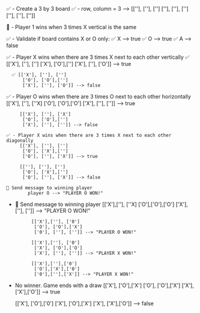 ✅ - Create a 3 by 3 board
    ✅ - row, column = 3 --> [[''], [''], ['']
                              [''], [''], ['']
                              [''], [''], ['']]

🤲 - Player 1 wins when 3 times X vertical is the same



✅ - Validate if board contains X or O only:
        ✅ X --> true
        ✅ O --> true
        ✅ A --> false

✅ - Player X wins when there are 3 times X next to each other vertically
      ✅ [['X'], [''], ['']
          ['X'], ['O'],['']
          ['X'], [''], ['O']] --> true

      ✅ [['X'], [''], ['']
          ['O'], ['O'],['']
          ['X'], [''], ['O']] --> false




✅ - Player O wins when there are 3 times O next to each other horizontally
         [['X'], [''], [''X]
          ['O'], ['O'],['O']
          ['X'], [''], ['']] --> true

         [['X'], [''], ['X']
          ['O'], ['O'],['']
          ['X'], [''], ['']] --> false

    ✅ - Player X wins when there are 3 times X next to each other diagonally
         [['X'], [''], ['']
          ['O'], ['X'],['']
          ['O'], [''], ['X']] --> true

         [[''], [''], ['']
          ['O'], ['X'],['']
          ['O'], [''], ['X']] --> false

    🤲 Send message to winning player
            player O --> "PLAYER O WON!"


- 🤲 Send message to winning player
            [['X'],[''], [''X]
             ['O'],['O'],['O']
             ['X'],[''], ['']] --> "PLAYER O WON!"

            [['X'],[''], ['0']
             ['O'], ['O'],['X']
             ['0'], [''], ['']] --> "PLAYER O WON!"

            [['X'],[''], ['0']
             ['X'], ['O'],['O']
             ['X'], [''], ['']] --> "PLAYER X WON!"

            [['X'],[''],['0']
             ['O'],['X'],['0']
             ['0'],[''],['X']] --> "PLAYER X WON!"

- No winner. Game ends with a draw
     [['X'], ['O'],['X']
      ['O'], ['O'],['X']
      ['X'], ['X'],['O']] --> true

     [['X'], ['O'],['0']
      ['X'], ['O'],['X']
      ['X'], ['X'],['O']] --> false
  
    